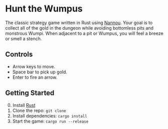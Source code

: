 # Hunt the Wumpus

The classic strategy game written in Rust using [Nannou](https://nannou.cc). Your goal is to collect all of the gold in the dungeon while avoiding bottomless pits and monstrous Wumpi. When adjacent to a pit or Wumpus, you will feel a breeze or smell a stench.

## Controls

- Arrow keys to move.
- Space bar to pick up gold.
- Enter to fire an arrow.

## Getting Started

0. Install [Rust](https://www.rust-lang.org/tools/install)
1. Clone the repo: `git clone `
2. Install dependencies: `cargo install`
3. Start the game: `cargo run --release`
